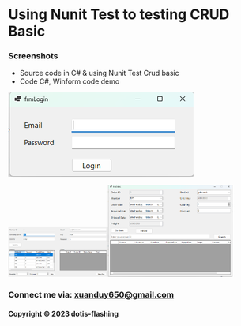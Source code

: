 # Using Nunit Test to testing CRUD Basic
### Screenshots
* Source code in C# & using Nunit Test Crud basic
* Code C#, Winform code demo

![Login](https://github.com/dotis-flashing/test/blob/main/login.png)

<img src="https://github.com/dotis-flashing/test/raw/main/registeraccount.png" alt="Register" height="50%" width="40%"/><img src="https://github.com/dotis-flashing/test/blob/main/show.png" alt="Show" height="50%" width="50%"/>

### Connect me via: xuanduy650@gmail.com
#### Copyright &#169; 2023 dotis-flashing
